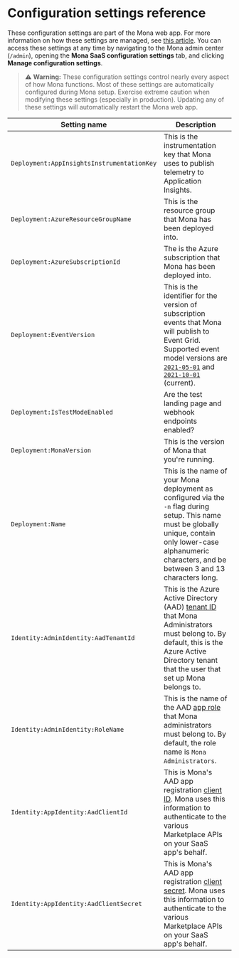 # Configuration settings reference

These configuration settings are part of the Mona web app. For more information on how these settings are managed, see [this article](https://docs.microsoft.com/azure/app-service/configure-common#configure-app-settings). You can access these settings at any time by navigating to the Mona admin center (`/admin`), opening the __Mona SaaS configuration settings__ tab, and clicking __Manage configuration settings__.

> ⚠️ __Warning:__ These configuration settings control nearly every aspect of how Mona functions. Most of these settings are automatically configured during Mona setup. Exercise extreme caution when modifying these settings (especially in production). Updating any of these settings will automatically restart the Mona web app.

| Setting name | Description |
| --- | --- |
| `Deployment:AppInsightsInstrumentationKey` | This is the instrumentation key that Mona uses to publish telemetry to Application Insights. |
| `Deployment:AzureResourceGroupName` | This is the resource group that Mona has been deployed into. |
| `Deployment:AzureSubscriptionId` | The is the Azure subscription that Mona has been deployed into. |
| `Deployment:EventVersion ` | This is the identifier for the version of subscription events that Mona will publish to Event Grid. Supported event model versions are [`2021-05-01`](https://github.com/microsoft/mona-saas/tree/main/Mona.SaaS/Mona.SaaS.Core/Models/Events/V_2021_05_01) and [`2021-10-01`](https://github.com/microsoft/mona-saas/tree/main/Mona.SaaS/Mona.SaaS.Core/Models/Events/V_2021_10_01) (current). |
| `Deployment:IsTestModeEnabled ` | Are the test landing page and webhook endpoints enabled? |
| `Deployment:MonaVersion ` | This is the version of Mona that you're running. |
| `Deployment:Name ` | This is the name of your Mona deployment as configured via the `-n` flag during setup. This name must be globally unique, contain only lower-case alphanumeric characters, and be between 3 and 13 characters long. |
| `Identity:AdminIdentity:AadTenantId` | This is the Azure Active Directory (AAD) [tenant ID](https://docs.microsoft.com/azure/active-directory/fundamentals/active-directory-how-to-find-tenant) that Mona Administrators must belong to. By default, this is the Azure Active Directory tenant that the user that set up Mona belongs to. |
| `Identity:AdminIdentity:RoleName` | This is the name of the AAD [app role](https://docs.microsoft.com/azure/active-directory/develop/howto-add-app-roles-in-azure-ad-apps#declare-roles-for-an-application) that Mona administrators must belong to. By default, the role name is `Mona Administrators`. |
| `Identity:AppIdentity:AadClientId` | This is Mona's AAD app registration [client ID](https://docs.microsoft.com/azure/active-directory/develop/quickstart-register-app#register-an-application). Mona uses this information to authenticate to the various Marketplace APIs on your SaaS app's behalf. |
| `Identity:AppIdentity:AadClientSecret` | This is Mona's AAD app registration [client secret](https://docs.microsoft.com/azure/active-directory/develop/quickstart-register-app#add-a-client-secret). Mona uses this information to authenticate to the various Marketplace APIs on your SaaS app's behalf. |
